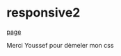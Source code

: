 # responsive2
[page](https://richardsgab.github.io/responsive2/)

Merci Youssef pour dèmeler mon css
